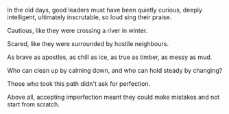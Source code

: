 In the old days,
good leaders must have been
quietly curious,
deeply intelligent,
ultimately inscrutable,
so loud sing their praise.

Cautious, like they were crossing a river in winter.

Scared, like they were surrounded by hostile neighbours.

As brave as apostles,
as chill as ice,
as true as timber,
as messy as mud.

Who can clean up by calming down,
and who can hold steady by changing?

Those who took this path
didn't ask for perfection.

Above all, accepting imperfection
meant they could make mistakes
and not start from scratch.
